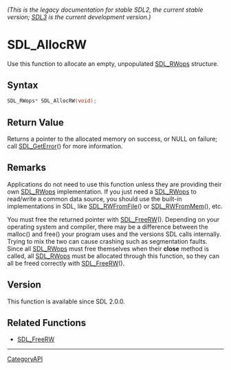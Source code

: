 ###### (This is the legacy documentation for stable SDL2, the current stable version; [SDL3](https://wiki.libsdl.org/SDL3/) is the current development version.)
# SDL_AllocRW

Use this function to allocate an empty, unpopulated [SDL_RWops](SDL_RWops.md) structure.

## Syntax

```c
SDL_RWops* SDL_AllocRW(void);

```

## Return Value

Returns a pointer to the allocated memory on success, or NULL on failure;
call [SDL_GetError](SDL_GetError.md)() for more information.

## Remarks

Applications do not need to use this function unless they are providing
their own [SDL_RWops](SDL_RWops.md) implementation. If you just need a
[SDL_RWops](SDL_RWops.md) to read/write a common data source, you should use
the built-in implementations in SDL, like
[SDL_RWFromFile](SDL_RWFromFile.md)() or [SDL_RWFromMem](SDL_RWFromMem.md)(),
etc.

You must free the returned pointer with [SDL_FreeRW](SDL_FreeRW.md)().
Depending on your operating system and compiler, there may be a difference
between the malloc() and free() your program uses and the versions SDL
calls internally. Trying to mix the two can cause crashing such as
segmentation faults. Since all [SDL_RWops](SDL_RWops.md) must free themselves
when their **close** method is called, all [SDL_RWops](SDL_RWops.md) must be
allocated through this function, so they can all be freed correctly with
[SDL_FreeRW](SDL_FreeRW.md)().

## Version

This function is available since SDL 2.0.0.

## Related Functions

* [SDL_FreeRW](SDL_FreeRW.md)

----
[CategoryAPI](CategoryAPI.md)
